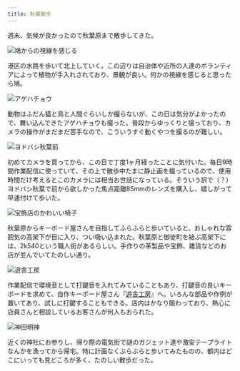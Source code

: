 ```yaml
---
title: 秋葉散歩
---
```

週末、気候が良かったので秋葉原まで散歩してきた。

![](https://lh5.googleusercontent.com/YDCJ9elb0odxl2gmg2H6qDJ5hfkQEE7u5OvcSccNxv_CkFXREPJ3YgikPR2mBu8NESC9KceM-PeIM9HztXMfFR_t07UAL5ouSQLuq9BSAUaBcU7_KtPwXGE1tN-zXqTAF2RyzUTdXk_zkGx9oIhT9pg "鳩からの視線を感じる")

港区の水路を歩いて北上していく。この辺りは自治体や近所の人達のボランティアによって植物が手入れされており、景観が良い。何かの視線を感じると思ったら鳩。

![](https://lh6.googleusercontent.com/SzDbSEr-zzDepL2NyhA0_p-vsMei8vqpg2E7wSn2JHTjPqF-R5kt_15S99qjzxp7bBYLmtklCd0Is0RaTsaly0rKmOulYdOpej4zcu1affg1aLnRJ0KD80ESNotoyl5rzG2x3V8UlSQTpd2swC6Vea8 "アゲハチョウ")

動物はふだん猫と鳥と人間ぐらいしか撮らないが、この日は気分がよかったので、舞い込んできたアゲハチョウも撮った。普段からゆっくりと撮っており、カメラの操作がまだまだ苦手なので、こういうすぐ動くやつを撮るのが難しい。

![](https://lh4.googleusercontent.com/izEqQ6KNElF_ztmnRwyAz1XObpQtwZVPU9SRimj_0GRLBKqXpHSz2B8PCtMmdC5F5GnBEgJBZOFq39FeUmvTH7fnnNPMsgnExRiR7IHYn38ScDA0h4tpsRj0CC8McbABhXNB-fyaCHHETBkMkVIGYu0 "ヨドバシ秋葉前")

初めてカメラを買ってから、この日で丁度1ヶ月経ったことに気付いた。毎日9時間作業配信に使っていて、その上で散歩中たまに静止画を撮っているので、使用時間だけ考えるとこのカメラには相当お世話になっている。そういう訳で（？）ヨドバシ秋葉で前から欲しかった焦点距離85mmのレンズを購入し、嬉しがって早速付けて歩いた。

![](https://lh4.googleusercontent.com/I5-6SNmqaOtDD6B9T3wJ7mpzasY5_kXoEwjb0CAb3bOda4U53fws-W83IdUpiVIwrXiQh2LlQaFu06mp8RiawtcZvlgWjNezqZx2x7izhI97En0VySW2vaEu5fBriHgKutlFm_p1CBsgE2hXeKXDSK4 "宝飾店のかわいい椅子")

秋葉原からキーボード屋さんを目指してふらふらと歩いていると、おしゃれな雰囲気の高架下が目に入り、つい吸い込まれた。秋葉原と御徒町を結ぶ高架下には、2k540という職人街があるらしい。手作りの革製品や宝飾、雑貨などのお店が並んでいてたのしい通り。

![](https://lh4.googleusercontent.com/0yNrsQkkI4PEFcwC2tOKwMs5OJAQrdxwWn9Y3hdf43kRQuAs1Cc2j_MeX2h5qtHOOfn-lIZZIzjQco5vrFV_LhO3xSa7ceGIKwD1OoV2Juis9M3hNMW9DRVWyBkzG9qO8WnSFfoPV4QNU8ZCzkUIAf0 "遊舎工房")

作業配信で環境音として打鍵音を入れてみていることもあり、打鍵音の良いキーボードを求めて、自作キーボード屋さん『[遊舎工房](https://yushakobo.jp/)』へ。いろんな部品や作例が置いてあり、試しに打鍵することもできる。店内はかなり賑わっており、熱心に店員さんと相談しているお客さんが何人もおられた。

![](https://lh6.googleusercontent.com/iHFYs9KKttLfc2YaqzBaahnE7-GCfmCiP461_rjjlcvfLXweZAOpDXROuxWLESvpKyYnZ3bME6A8CYlMER-UA1CdK-QT1tnQjA8JVrFOQIjrvtPZQ-D-pbme2sM9u7nHxW9I98OhZd3SxhWw5lgMGTI "神田明神")

近くの神社にお参りし、帰り際の電気街で謎のガジェット達や激安テープライトなんかを漁ってから帰宅。特に計画なくぶらぶらと歩いてみたものの、都内はどこにいっても見どころが多く、たのしい散歩だった。
